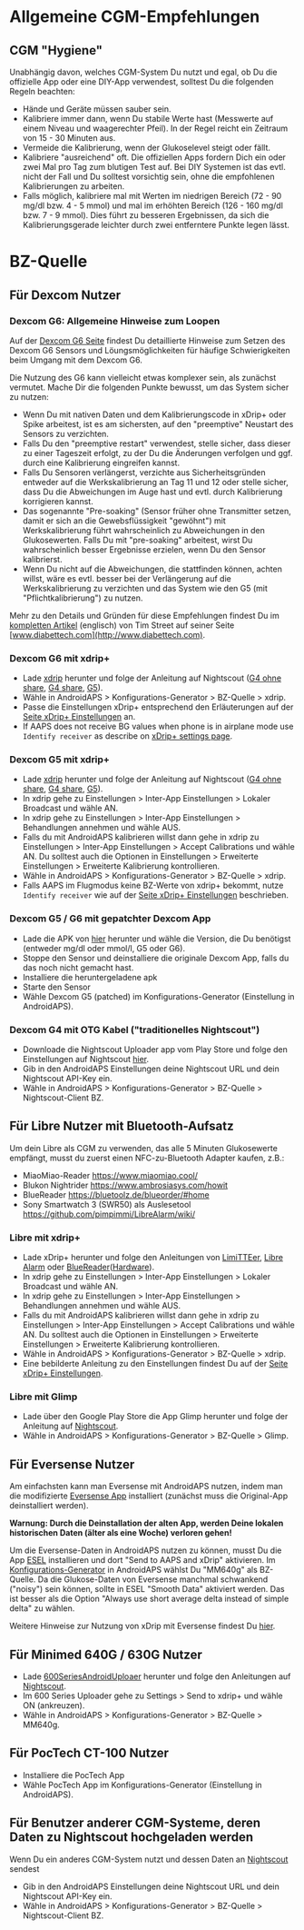 # Allgemeine CGM-Empfehlungen

## CGM "Hygiene"

Unabhängig davon, welches CGM-System Du nutzt und egal, ob Du die offizielle App oder eine DIY-App verwendest, solltest Du die folgenden Regeln beachten:

* Hände und Geräte müssen sauber sein.
* Kalibriere immer dann, wenn Du stabile Werte hast (Messwerte auf einem Niveau und waagerechter Pfeil). In der Regel reicht ein Zeitraum von 15 - 30 Minuten aus.
* Vermeide die Kalibrierung, wenn der Glukoselevel steigt oder fällt. 
* Kalibriere "ausreichend" oft. Die offiziellen Apps fordern Dich ein oder zwei Mal pro Tag zum blutigen Test auf. Bei DIY Systemen ist das evtl. nicht der Fall und Du solltest vorsichtig sein, ohne die empfohlenen Kalibrierungen zu arbeiten.
* Falls möglich, kalibriere mal mit Werten im niedrigen Bereich (72 - 90 mg/dl bzw. 4 - 5 mmol) und mal im erhöhten Bereich (126 - 160 mg/dl bzw. 7 - 9 mmol). Dies führt zu besseren Ergebnissen, da sich die Kalibrierungsgerade leichter durch zwei entferntere Punkte legen lässt.

# BZ-Quelle

## Für Dexcom Nutzer

### Dexcom G6: Allgemeine Hinweise zum Loopen

Auf der [Dexcom G6 Seite](../Configuration/Dexcom.md) findest Du detaillierte Hinweise zum Setzen des Dexcom G6 Sensors und Löungsmöglichkeiten für häufige Schwierigkeiten beim Umgang mit dem Dexcom G6.

Die Nutzung des G6 kann vielleicht etwas komplexer sein, als zunächst vermutet. Mache Dir die folgenden Punkte bewusst, um das System sicher zu nutzen:

* Wenn Du mit nativen Daten und dem Kalibrierungscode in xDrip+ oder Spike arbeitest, ist es am sichersten, auf den "preemptive" Neustart des Sensors zu verzichten.
* Falls Du den "preemptive restart" verwendest, stelle sicher, dass dieser zu einer Tageszeit erfolgt, zu der Du die Änderungen verfolgen und ggf. durch eine Kalibrierung eingreifen kannst. 
* Falls Du Sensoren verlängerst, verzichte aus Sicherheitsgründen entweder auf die Werkskalibrierung an Tag 11 und 12 oder stelle sicher, dass Du die Abweichungen im Auge hast und evtl. durch Kalibrierung korrigieren kannst.
* Das sogenannte "Pre-soaking" (Sensor früher ohne Transmitter setzen, damit er sich an die Gewebsflüssigkeit "gewöhnt") mit Werkskalibrierung führt wahrscheinlich zu Abweichungen in den Glukosewerten. Falls Du mit "pre-soaking" arbeitest, wirst Du wahrscheinlich besser Ergebnisse erzielen, wenn Du den Sensor kalibrierst.
* Wenn Du nicht auf die Abweichungen, die stattfinden können, achten willst, wäre es evtl. besser bei der Verlängerung auf die Werkskalibrierung zu verzichten und das System wie den G5 (mit "Pflichtkalibrierung") zu nutzen.

Mehr zu den Details und Gründen für diese Empfehlungen findest Du im [kompletten Artikel](http://www.diabettech.com/artificial-pancreas/diy-looping-and-cgm/) (englisch) von Tim Street auf seiner Seite [www.diabettech.com](http://www.diabettech.com).

### Dexcom G6 mit xdrip+

* Lade [xdrip](https://github.com/NightscoutFoundation/xDrip) herunter und folge der Anleitung auf Nightscout ([G4 ohne share](http://www.nightscout.info/wiki/welcome/nightscout-with-xdrip-wireless-bridge), [G4 share](http://www.nightscout.info/wiki/welcome/nightscout-with-xdrip-and-dexcom-share-wireless), [G5](http://www.nightscout.info/wiki/welcome/nightscout-with-xdrip-and-dexcom-share-wireless/xdrip-with-g5-support)).
* Wähle in AndroidAPS > Konfigurations-Generator > BZ-Quelle > xdrip.
* Passe die Einstellungen xDrip+ entsprechend den Erläuterungen auf der [Seite xDrip+ Einstellungen](../Configuration/xdrip.md) an.
* If AAPS does not receive BG values when phone is in airplane mode use `Identify receiver` as describe on [xDrip+ settings page](../Configuration/xdrip.md).

### Dexcom G5 mit xdrip+

* Lade [xdrip](https://github.com/NightscoutFoundation/xDrip) herunter und folge der Anleitung auf Nightscout ([G4 ohne share](http://www.nightscout.info/wiki/welcome/nightscout-with-xdrip-wireless-bridge), [G4 share](http://www.nightscout.info/wiki/welcome/nightscout-with-xdrip-and-dexcom-share-wireless), [G5](http://www.nightscout.info/wiki/welcome/nightscout-with-xdrip-and-dexcom-share-wireless/xdrip-with-g5-support)).
* In xdrip gehe zu Einstellungen > Inter-App Einstellungen > Lokaler Broadcast und wähle AN.
* In xdrip gehe zu Einstellungen > Inter-App Einstellungen > Behandlungen annehmen und wähle AUS.
* Falls du mit AndroidAPS kalibrieren willst dann gehe in xdrip zu Einstellungen > Inter-App Einstellungen > Accept Calibrations und wähle AN. Du solltest auch die Optionen in Einstellungen > Erweiterte Einstellungen > Erweiterte Kalibrierung kontrollieren.
* Wähle in AndroidAPS > Konfigurations-Generator > BZ-Quelle > xdrip.
* Falls AAPS im Flugmodus keine BZ-Werte von xdrip+ bekommt, nutze `Identify receiver` wie auf der [Seite xDrip+ Einstellungen](../Configuration/xdrip.md) beschrieben.

### Dexcom G5 / G6 mit gepatchter Dexcom App

* Lade die APK von [hier](https://github.com/dexcomapp/dexcomapp) herunter und wähle die Version, die Du benötigst (entweder mg/dl oder mmol/l, G5 oder G6).
* Stoppe den Sensor und deinstalliere die originale Dexcom App, falls du das noch nicht gemacht hast.
* Installiere die heruntergeladene apk
* Starte den Sensor
* Wähle Dexcom G5 (patched) im Konfigurations-Generator (Einstellung in AndroidAPS).

### Dexcom G4 mit OTG Kabel ("traditionelles Nightscout")  


* Downloade die Nightscout Uploader app vom Play Store und folge den Einstellungen auf Nightscout [hier](http://www.nightscout.info/wiki/welcome/basic-requirements).
* Gib in den AndroidAPS Einstellungen deine Nightscout URL und dein Nightscout API-Key ein.
* Wähle in AndroidAPS > Konfigurations-Generator > BZ-Quelle > Nightscout-Client BZ.

## Für Libre Nutzer mit Bluetooth-Aufsatz  


Um dein Libre als CGM zu verwenden, das alle 5 Minuten Glukosewerte empfängt, musst du zuerst einen NFC-zu-Bluetooth Adapter kaufen, z.B.:

* MiaoMiao-Reader <https://www.miaomiao.cool/>
* Blukon Nightrider <https://www.ambrosiasys.com/howit>
* BlueReader <https://bluetoolz.de/blueorder/#home>
* Sony Smartwatch 3 (SWR50) als Auslesetool <https://github.com/pimpimmi/LibreAlarm/wiki/>

### Libre mit xdrip+  


* Lade xDrip+ herunter und folge den Anleitungen von [LimiTTEer](https://github.com/JoernL/LimiTTer), [Libre Alarm](https://github.com/pimpimmi/LibreAlarm/wiki) oder [BlueReader](https://unendlichkeit.net/wordpress/?p=680&lang=en)([Hardware](https://bluetoolz.de/wordpress/)).
* In xdrip gehe zu Einstellungen > Inter-App Einstellungen > Lokaler Broadcast und wähle AN.
* In xdrip gehe zu Einstellungen > Inter-App Einstellungen > Behandlungen annehmen und wähle AUS.
* Falls du mit AndroidAPS kalibrieren willst dann gehe in xdrip zu Einstellungen > Inter-App Einstellungen > Accept Calibrations und wähle AN. Du solltest auch die Optionen in Einstellungen > Erweiterte Einstellungen > Erweiterte Kalibrierung kontrollieren.
* Wähle in AndroidAPS > Konfigurations-Generator > BZ-Quelle > xdrip.
* Eine bebilderte Anleitung zu den Einstellungen findest Du auf der [Seite xDrip+ Einstellungen](../Configuration/xdrip.md).

### Libre mit Glimp  


* Lade über den Google Play Store die App Glimp herunter und folge der Anleitung auf [Nightscout](http://www.nightscout.info/wiki/welcome/nightscout-for-libre).
* Wähle in AndroidAPS > Konfigurations-Generator > BZ-Quelle > Glimp.

## Für Eversense Nutzer  


Am einfachsten kann man Eversense mit AndroidAPS nutzen, indem man die modifizierte [Eversense App](https://github.com/BernhardRo/Esel/blob/master/apk/eversense_cgm_v1.0.409_com.senseonics.gen12androidapp-patched.apk) installiert (zunächst muss die Original-App deinstalliert werden).

**Warnung: Durch die Deinstallation der alten App, werden Deine lokalen historischen Daten (älter als eine Woche) verloren gehen!**

Um die Eversense-Daten in AndroidAPS nutzen zu können, musst Du die App [ESEL](https://github.com/BernhardRo/Esel/blob/master/apk/esel.apk) installieren und dort "Send to AAPS and xDrip" aktivieren. Im [Konfigurations-Generator](../Configuration/Config-Builder.md) in AndroidAPS wählst Du "MM640g" als BZ-Quelle. Da die Glukose-Daten von Eversense manchmal schwankend ("noisy") sein können, sollte in ESEL "Smooth Data" aktiviert werden. Das ist besser als die Option "Always use short average delta instead of simple delta" zu wählen.

Weitere Hinweise zur Nutzung von xDrip mit Eversense findest Du [hier](https://github.com/BernhardRo/Esel/tree/master/apk).

## Für Minimed 640G / 630G Nutzer  


* Lade [600SeriesAndroidUploaer](http://pazaan.github.io/600SeriesAndroidUploader/) herunter und folge den Anleitungen auf [Nightscout](http://www.nightscout.info/wiki/welcome/nightscout-and-medtronic-640g).
* Im 600 Series Uploader gehe zu Settings > Send to xdrip+ und wähle ON (ankreuzen).
* Wähle in AndroidAPS > Konfigurations-Generator > BZ-Quelle > MM640g.

## Für PocTech CT-100 Nutzer  


* Installiere die PocTech App
* Wähle PocTech App im Konfigurations-Generator (Einstellung in AndroidAPS).

## Für Benutzer anderer CGM-Systeme, deren Daten zu Nightscout hochgeladen werden  


Wenn Du ein anderes CGM-System nutzt und dessen Daten an [Nightscout](http://www.nightscout.info) sendest  


* Gib in den AndroidAPS Einstellungen deine Nightscout URL und dein Nightscout API-Key ein.
* Wähle in AndroidAPS > Konfigurations-Generator > BZ-Quelle > Nightscout-Client BZ.